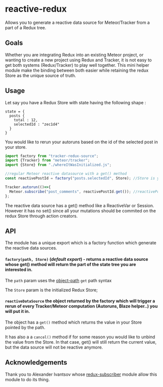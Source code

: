 # reactive-redux
Allows you to generate a reactive data source for Meteor/Tracker from a part of a Redux tree.

## Goals

Whether you are integrating Redux into an existing Meteor project, or wanting to create a new project using Redux and Tracker, it is not easy to get both systems (Redux/Tracker) to play well together. This mini helper module make the binding between both easier while retaining the redux Store as the unique source of truth.

## Usage

Let say you have a Redux Store with state having the following shape :
```
state = {
  posts {
    total : 12,
    selectedId : "zec1d4"
  }
}
```

You would like to rerun your autoruns based on the id of the selected post in your store.
```js
import factory from "tracker-redux-source";
import {Tracker} from "meteor/tracker";
import {Store} from "./whereItWasInitialized.js";

//regular Meteor reactive datasource with a get() method
const reactivePostId = factory("posts.selectedId", Store); //Store is you Redux Store

Tracker.autorun(()=>{
  Meteor.subscribe("post_comments", reactivePostId.get()); //reactivePostId is a reactive data source.
};
```

The reactive data source has a get() method like a ReactiveVar or Session.
However it has no set() since all your mutations should be commited on the redux Store through action creators.

## API

The module has a unique export which is a factory function which generate the reactive data sources.

#### `factory(path, Store)` (_default export_) - returns a reactive data source whose get() method will return the part of the state tree you are interested in.

The `path` param uses the [object-path](https://github.com/mariocasciaro/object-path) `get` path syntax

The `Store` param is the initialized Redux Store;

#### `reactiveDataSource` the object returned by the factory which will trigger a rerun of every Tracker/Meteor computation (Autoruns, Blaze helper..) you will put it in.
The object has a `get()` method which returns the value in your Store pointed by the path.

It has also a a `cancel()` method if for some reason you would like to unbind the value from the Store. In that case, get() will still return the current value, but the data source will not be reactive anymore.

## Acknowledgements

Thank you to Alexander Ivantsov whose [redux-subscriber](https://github.com/ivantsov/redux-subscriber) module allow this module to do its thing. 
